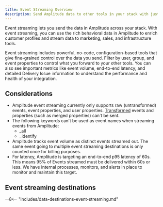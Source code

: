 ```yaml
---
title: Event Streaming Overview
description: Send Amplitude data to other tools in your stack with just a few clicks, using no-code event streaming integrations. 
---
```


Event streaming lets you send the data in Amplitude across your stack. With event streaming, you can use the rich behavioral data in Amplitude to enrich customer profiles and stream data to marketing, sales, and infrastructure tools.

Event streaming includes powerful, no-code, configuration-based tools that give fine-grained control over the data you send. Filter by user, group, and event properties to control what you forward to your other tools. You can also see important metrics like event volume, end-to-end latency, and detailed Delivery Issue information to understand the performance and health of your integration. 

## Considerations

- Amplitude event streaming currently only supports raw (untransformed) events, event properties, and user properties. [Transformed](https://help.amplitude.com/hc/en-us/articles/5913315221915-Transformations-Retroactively-modify-your-event-data-structure) events and properties (such as merged properties) can't be sent.
- The following keywords can't be used as event names when streaming events from Amplitude:
    - _all
    - _identify
- Amplitude tracks event volume as distinct events streamed out. The same event going to multiple event streaming destinations is only counted once for billing purposes.
- For latency, Amplitude is targeting an end-to-end p95 latency of 60s. This means 95% of Events streamed must be delivered within 60s or less. We have internal processes, monitors, and alerts in place to monitor and maintain this target.

## Event streaming destinations

--8<-- "includes/data-destinations-event-streaming.md"
